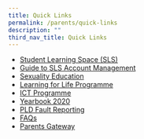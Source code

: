 ```yaml
---
title: Quick Links
permalink: /parents/quick-links
description: ""
third_nav_title: Quick Links
---
```

<ul>
<li><a href="" target="_blank" rel="noopener">Student Learning Space (SLS)</a></li>
<li><a href="/files/SLS-Account-Management-Guide-for-Sec-Students.pdf" target="_blank" rel="noopener">Guide to SLS Account Management</a></li>
<li><a href="https://canberrasec.moe.edu.sg/parents/quick-links/sexuality-education" target="_blank" rel="noopener">Sexuality Education</a></li>
<li><a href="/parents/quick-links/sexuality-education" target="_blank" rel="noopener">Learning for Life Programme</a></li>
<li><a href="http://cbssict.weebly.com/" target="_blank" rel="noopener">ICT Programme</a></li>
<li><a href="" target="_blank" rel="noopener">Yearbook 2020</a></li>
<li><a href="https://canberrasec.moe.edu.sg/parents/quick-links/pld-fault-reporting" target="_blank" rel="noopener">PLD Fault Reporting</a></li>
<li><a href="https://canberrasec.moe.edu.sg/parents/quick-links/faqs" target="_blank" rel="noopener">FAQs</a></li>
<li><a href="https://pg.moe.edu.sg/" target="_blank" rel="noopener">Parents Gateway</a></li>
</ul>